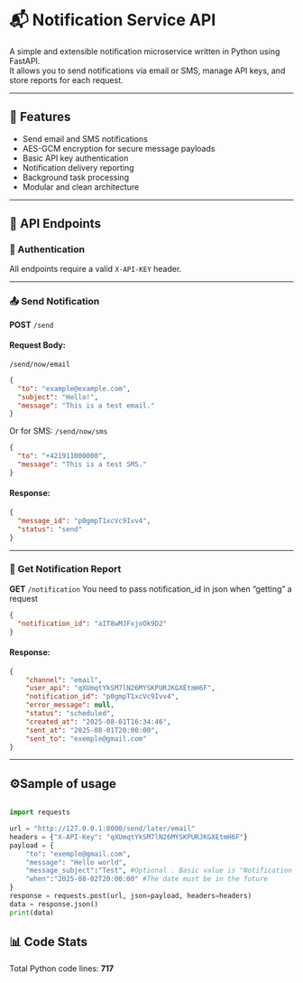 
# 📬 Notification Service API

A simple and extensible notification microservice written in Python using FastAPI.  
It allows you to send notifications via email or SMS, manage API keys, and store reports for each request.

---

## 🚀 Features

- Send email and SMS notifications
- AES-GCM encryption for secure message payloads
- Basic API key authentication
- Notification delivery reporting
- Background task processing
- Modular and clean architecture



---

## 📮 API Endpoints

### 🔐 Authentication
All endpoints require a valid `X-API-KEY` header.

---

### 📤 Send Notification

**POST** `/send`

#### Request Body:
`/send/now/email`
```json
{
  "to": "example@example.com",
  "subject": "Hello!",
  "message": "This is a test email."
}
```

Or for SMS:
`/send/now/sms`
```json
{
  "to": "+421911000000",
  "message": "This is a test SMS."
}
```

#### Response:
```json
{
  "message_id": "p0gmpT1xcVc9Ivv4",
  "status": "send"
}
```

---

### 📑 Get Notification Report

**GET** `/notification`
You need to pass notification_id in json when “getting” a request
```json
{
  "notification_id": "aIT8wMJFxjoOk9D2"
}
```
#### Response:
```json
{
    "channel": "email",
    "user_api": "qXUmqtYkSM7lN26MYSKPURJKGXEtmH6F",
    "notification_id": "p0gmpT1xcVc9Ivv4",
    "error_message": null,
    "status": "scheduled",
    "created_at": "2025-08-01T16:34:46",
    "sent_at": "2025-08-01T20:00:00",
    "sent_to": "exemple@gmail.com"
}

```

---




## ⚙️Sample of usage 
```Python 

import requests

url = "http://127.0.0.1:8000/send/later/email"
headers = {"X-API-Key": "qXUmqtYkSM7lN26MYSKPURJKGXEtmH6F"}
payload = {
    "to": "exemple@gmail.com",
    "message": "Hello world",
    "message_subject":"Test", #Optional . Basic value is "Notification Service"
    "when":"2025-08-02T20:00:00" #The date must be in the future
}
response = requests.post(url, json=payload, headers=headers)
data = response.json()
print(data)
```
## 📊 Code Stats

Total Python code lines: **717**
